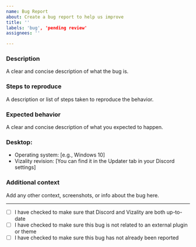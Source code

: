 ```yaml
---
name: Bug Report
about: Create a bug report to help us improve
title: ''
labels: 'bug', 'pending review'
assignees: ''

---
```


### Description
A clear and concise description of what the bug is.

### Steps to reproduce
A description or list of steps taken to reproduce the behavior.

### Expected behavior
A clear and concise description of what you expected to happen.

### Desktop:
 - Operating system: [e.g., Windows 10]
 - Vizality revision: [You can find it in the Updater tab in your Discord settings]

### Additional context
Add any other context, screenshots, or info about the bug here.

----
<!-- Put an "x" between the brackets to indicate you understand and agree -->
 - [ ] I have checked to make sure that Discord and Vizality are both up-to-date
 - [ ] I have checked to make sure this bug is not related to an external plugin or theme
 - [ ] I have checked to make sure this bug has not already been reported